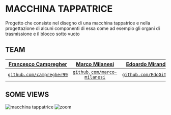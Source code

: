 # MACCHINA TAPPATRICE

Progetto che consiste nel disegno di una macchina tappatrice e nella progettazione di alcuni componenti di essa come ad esempio gli organi di trasmissione e il blocco sotto vuoto

## TEAM
|<a href="https://github.com/campregher99" target="_blank">**Francesco Campregher**</a> |<a href="https://marcomilanesi.com/" target="_blank">**Marco Milanesi**</a> | <a href="https://github.com/EdoGitMira" target="_blank">**Edoardo Mirandola**</a> | <a href="https://github.com/99Abdel" target="_blank">**Abdelghani Msaad**</a> |
| :---: |:---:|:---:|:---:|
|<a href="https://github.com/campregher99" target="_blank">`github.com/campregher99`</a>| <a href="https://github.com/marco-milanesi" target="_blank">`github.com/marco-milanesi`</a> | <a href="https://github.com/EdoGitMira" target="_blank">`github.com/EdoGitMira`</a> |<a href="https://github.com/99Abdel" target="_blank">`github.com/99Abdel`</a>|

## SOME VIEWS
![macchina tappatrice](https://user-images.githubusercontent.com/49036361/121004529-16b2cf00-c78f-11eb-9089-18bca8bec6a6.JPG)
![zoom](https://user-images.githubusercontent.com/49036361/121004584-27634500-c78f-11eb-8040-dd5a798bcef8.jpg)

